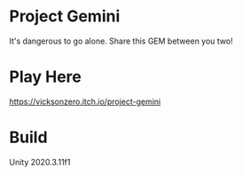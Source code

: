 # Project Gemini

It's dangerous to go alone. Share this GEM between you two!

# Play Here

https://vicksonzero.itch.io/project-gemini


# Build

Unity 2020.3.11f1



